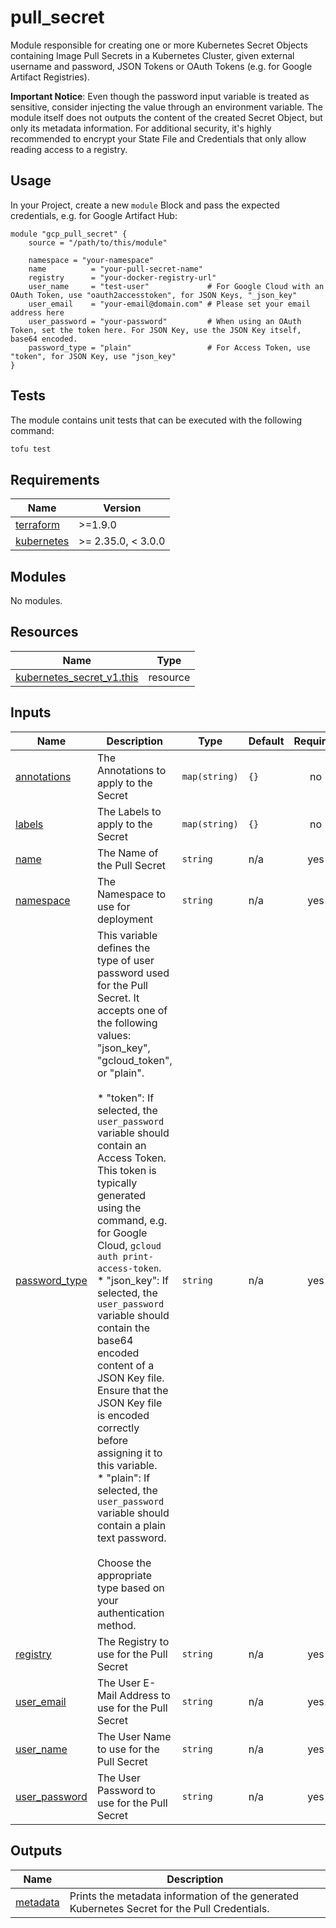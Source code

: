 # pull_secret

Module responsible for creating one or more Kubernetes Secret Objects containing Image Pull Secrets in a Kubernetes Cluster, given external username and password, JSON Tokens or OAuth Tokens (e.g. for Google Artifact Registries).

**Important Notice**: Even though the password input variable is treated as sensitive, consider injecting the value through an environment variable. The module itself does not outputs the content of the created Secret Object, but only its metadata information. For additional security, it's highly recommended to encrypt your State File and Credentials that only allow reading access to a registry.

## Usage

In your Project, create a new `module` Block and pass the expected credentials, e.g. for Google Artifact Hub:

```hcl
module "gcp_pull_secret" {
    source = "/path/to/this/module"

    namespace = "your-namespace"
    name          = "your-pull-secret-name"
    registry      = "your-docker-registry-url"
    user_name     = "test-user"             # For Google Cloud with an OAuth Token, use "oauth2accesstoken", for JSON Keys, "_json_key"
    user_email    = "your-email@domain.com" # Please set your email address here
    user_password = "your-password"         # When using an OAuth Token, set the token here. For JSON Key, use the JSON Key itself, base64 encoded.
    password_type = "plain"                 # For Access Token, use "token", for JSON Key, use "json_key"
}
```

## Tests

The module contains unit tests that can be executed with the following command: 

```sh
tofu test
```

<!-- BEGIN_TF_DOCS -->
## Requirements

| Name | Version |
|------|---------|
| <a name="requirement_terraform"></a> [terraform](#requirement\_terraform) | >=1.9.0 |
| <a name="requirement_kubernetes"></a> [kubernetes](#requirement\_kubernetes) | >= 2.35.0, < 3.0.0 |

## Modules

No modules.

## Resources

| Name | Type |
|------|------|
| [kubernetes_secret_v1.this](https://registry.terraform.io/providers/hashicorp/kubernetes/latest/docs/resources/secret_v1) | resource |

## Inputs

| Name | Description | Type | Default | Required |
|------|-------------|------|---------|:--------:|
| <a name="input_annotations"></a> [annotations](#input\_annotations) | The Annotations to apply to the Secret | `map(string)` | `{}` | no |
| <a name="input_labels"></a> [labels](#input\_labels) | The Labels to apply to the Secret | `map(string)` | `{}` | no |
| <a name="input_name"></a> [name](#input\_name) | The Name of the Pull Secret | `string` | n/a | yes |
| <a name="input_namespace"></a> [namespace](#input\_namespace) | The Namespace to use for deployment | `string` | n/a | yes |
| <a name="input_password_type"></a> [password\_type](#input\_password\_type) | This variable defines the type of user password used for the Pull Secret. It accepts one of the following values: "json\_key", "gcloud\_token", or "plain".<br/><br/>  * "token": If selected, the `user_password` variable should contain an Access Token. This token is typically generated using the command, e.g. for Google Cloud, `gcloud auth print-access-token`.<br/>  * "json\_key": If selected, the `user_password` variable should contain the base64 encoded content of a JSON Key file. Ensure that the JSON Key file is encoded correctly before assigning it to this variable.<br/>  * "plain": If selected, the `user_password` variable should contain a plain text password.<br/><br/>  Choose the appropriate type based on your authentication method. | `string` | n/a | yes |
| <a name="input_registry"></a> [registry](#input\_registry) | The Registry to use for the Pull Secret | `string` | n/a | yes |
| <a name="input_user_email"></a> [user\_email](#input\_user\_email) | The User E-Mail Address to use for the Pull Secret | `string` | n/a | yes |
| <a name="input_user_name"></a> [user\_name](#input\_user\_name) | The User Name to use for the Pull Secret | `string` | n/a | yes |
| <a name="input_user_password"></a> [user\_password](#input\_user\_password) | The User Password to use for the Pull Secret | `string` | n/a | yes |

## Outputs

| Name | Description |
|------|-------------|
| <a name="output_metadata"></a> [metadata](#output\_metadata) | Prints the metadata information of the generated Kubernetes Secret for the Pull Credentials. |
<!-- END_TF_DOCS -->